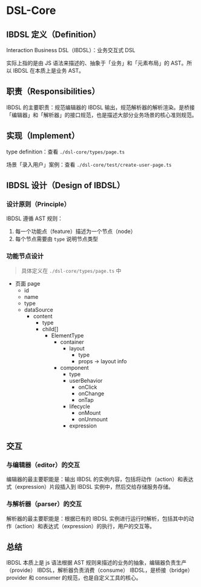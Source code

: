 # DSL-Core

## IBDSL 定义（Definition）

Interaction Business DSL（IBDSL）：业务交互式 DSL

实际上指的是由 JS 语法来描述的、抽象于「业务」和「元素布局」的 AST。所以 IBDSL 在本质上是业务 AST。

## 职责（Responsibilities）

IBDSL 的主要职责：规范编辑器的 IBDSL 输出，规范解析器的解析渲染。是桥接「编辑器」和「解析器」的接口规范，也是描述大部分业务场景的核心准则规范。

## 实现（Implement）

type definition：查看 `./dsl-core/types/page.ts`

场景「录入用户」案例：查看 `./dsl-core/test/create-user-page.ts`

## IBDSL 设计（Design of IBDSL）

### 设计原则（Principle）

IBDSL 遵循 AST 规则：

1. 每一个功能点（feature）描述为一个节点（node）
2. 每个节点需要由 `type` 说明节点类型

### 功能节点设计

> 具体定义在 `./dsl-core/types/page.ts` 中

- 页面 page
  - id
  - name
  - type
  - dataSource
    - content
      - type
      - child[]
        - ElementType
          - container
            - layout
              - type
              - props -> layout info
          - component
            - type
            - userBehavior
              - onClick
              - onChange
              - onTap
            - lifecycle
              - onMount
              - onUnmount
            - expression

## 交互

### 与编辑器（editor）的交互

编辑器的最主要职能是：输出 IBDSL 的实例内容，包括将动作（action）和表达式（expression）片段插入到 IBDSL 实例中，然后交给存储服务存储。

### 与解析器（parser）的交互

解析器的最主要职能是：根据已有的 IBDSL 实例进行运行时解析，包括其中的动作（action）和表达式（expression）的执行，用户的交互等。

## 总结

IBDSL 本质上是 js 语法根据 AST 规则来描述的业务的抽象，编辑器负责生产（provide） IBDSL，解析器负责消费（consume） IBDSL，是桥接（bridge）provider 和 consumer 的规范，也是自定义工具的核心。
